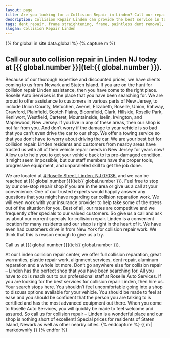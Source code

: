 ```yaml
---
layout: page
title: Are you looking for a Collision Repair in Linden? Call our repair shop located in NJ.
description: Collision Repair Linden can provide the best service in town, Call Collision Repair Linden, NJ today for your Collision Repair Linden needs.
tags: dent repair, frame straightening, frame, paintless dent removal, auto paint, painting, dent removal, auto body, repair, dent, removal, shop, linden, new jersey, nj, auto collission
slogan: Collision Repair Linden
---
```


{% for global in site.data.global %}
{% capture m %}
## Call our auto collision repair in Linden NJ today at [{{ global.number }}](tel:{{ global.number }}).
Because of our thorough expertise and discounted prices, we have clients coming to us from Newark and Staten Island. If you are on the hunt for collision repair Linden assistance, then you have come to the right place. Roselle Auto Services is the place that you have been searching for. We are proud to offer assistance to customers in various parts of New Jersey, to include Union County, Metuchen, Avenel, Elizabeth, Roselle, Union, Rahway, Crawford, Plainfield, Scotch Plains, Bloomfield, Clark, Hillside, Roselle Park, Kenilwort, Westfield, Carteret, Mountainside, Iselin, Irvington, and Maplewood, New Jersey. If you live in any of these areas, then our shop is not far from you. And don’t worry if the damage to your vehicle is so bad that you can’t even drive the car to our shop. We offer a towing service so that you don’t have to worry about driving the car. We are your best bet for collision repair. Linden residents and customers from nearby areas have trusted us with all of their vehicle repair needs in New Jersey for years now! Allow us to help you to get your vehicle back to its pre-damaged condition. It might seem impossible, but our staff members have the proper tools, progressive equipment, and unparalleled skill to get the job done.

We are located at [4 Roselle Street, Linden, NJ 07036.](https://www.google.com/maps/place/Roselle+Auto+Services+Inc+-+Linden,+NJ/@40.635433,-74.246247,17z/data=!4m7!1m4!3m3!1s0x89c3b2e1928866e5:0xe440b805db07d78e!2sRoselle+Auto+Services+Inc+-+Linden,+NJ!3b1!3m1!1s0x89c3b2e1928866e5:0xe440b805db07d78e) and we can be reached at [{{ global.number }}](tel:{{ global.number }}). Feel free to stop by our one-stop repair shop if you are in the area or give us a call at your convenience. One of our trusted experts would happily answer any questions that you might have regarding car collision reparation work. We will even work with your insurance provider to help take some of the stress out of the situation for you. Best of all, our rates are competitive and we frequently offer specials to our valued customers. So give us a call and ask us about our current specials for collision repair. Linden is a convenient location for many residents and our shop is right in the heart of it. We have even had customers drive in from New York for collision repair work. We think that this is reason enough to give us a try.


Call us at [{{ global.number }}](tel:{{ global.number }}).



At our Linden collision repair center, we offer full collision reparation, great warranties, plastic repair work, alignment services, dent repair, aluminum reparation and a whole lot more. Don’t go anywhere else for collision repair – Linden has the perfect shop that you have been searching for. All you have to do is reach out to our professional staff at Roselle Auto Services. If you are looking for the best services for collision repair Linden, then hire us. Your search stops here. You shouldn’t feel uncomfortable going into a shop to discuss options available for your vehicle. You should be made to feel at ease and you should be confident that the person you are talking to is certified and has the most advanced equipment out there. When you come to Roselle Auto Services, you will quickly be made to feel welcome and assured. So call us for collision repair – Linden is a wonderful place and our shop is nothing short of excellent! Special prices for residents of Staten Island, Newark as well as other nearby cities.
{% endcapture %}
{{ m | markdownify }}
{% endfor %}
